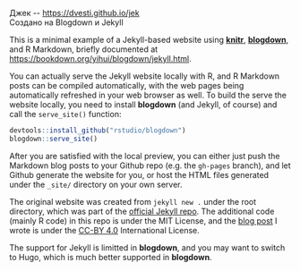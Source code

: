 Джек -- https://dvesti.github.io/jek  
Создано на Blogdown и Jekyll  

This is a minimal example of a Jekyll-based website using [**knitr**](https://yihui.name/knitr/), [**blogdown**](https://github.com/rstudio/blogdown), and R Markdown, briefly documented at <https://bookdown.org/yihui/blogdown/jekyll.html>.

You can actually serve the Jekyll website locally with R, and R Markdown posts can be compiled automatically, with the web pages being automatically refreshed in your web browser as well. To build the serve the website locally, you need to install **blogdown** (and Jekyll, of course) and call the `serve_site()` function:

```r
devtools::install_github("rstudio/blogdown")
blogdown::serve_site()
```

After you are satisfied with the local preview, you can either just push the Markdown blog posts to your Github repo (e.g. the `gh-pages` branch), and let Github generate the website for you, or host the HTML files generated under the `_site/` directory on your own server.

The original website was created from `jekyll new .` under the root directory, which was part of the [official Jekyll repo](https://github.com/jekyll/jekyll). The additional code (mainly R code) in this repo is under the MIT License, and the [blog post](https://jekyll.yihui.name/2014/09/jekyll-with-knitr.html) I wrote is under the [CC-BY 4.0](http://creativecommons.org/licenses/by/4.0/) International License.

The support for Jekyll is limitted in **blogdown**, and you may want to switch to Hugo, which is much better supported in **blogdown**.
